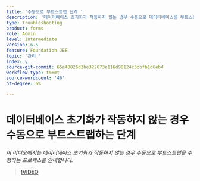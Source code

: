 ```yaml
---
title: '수동으로 부트스트랩 단계 '
description: '데이터베이스 초기화가 작동하지 않는 경우 수동으로 데이터베이스를 부트스트랩하는 절차 '
type: Troubleshooting
product: forms
role: Admin
level: Intermediate
version: 6.5
feature: Foundation JEE
topic: '관리 '
index: y
source-git-commit: 65a40826d3be322673e116d98124c3cbfb1d6eb4
workflow-type: tm+mt
source-wordcount: '46'
ht-degree: 6%

---
```


# 데이터베이스 초기화가 작동하지 않는 경우 수동으로 부트스트랩하는 단계

*이 비디오에서는 데이터베이스 초기화가 작동하지 않는 경우 수동으로 부트스트랩을 수행하는 프로세스를 안내합니다.*

>[!VIDEO](https://video.tv.adobe.com/v/335515?quality=9&learn=on)
